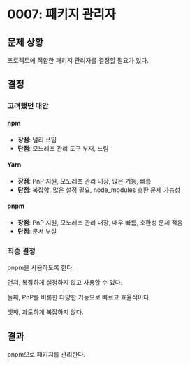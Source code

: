 # 0007: 패키지 관리자

## 문제 상황

프로젝트에 적합한 패키지 관리자를 결정할 필요가 있다.

## 결정

### 고려했던 대안

#### npm

- **장점**: 널리 쓰임
- **단점**: 모노레포 관리 도구 부재, 느림

#### Yarn

- **장점**: PnP 지원, 모노레포 관리 내장, 많은 기능, 빠름
- **단점**: 복잡함, 많은 설정 필요, node_modules 호환 문제 가능성

#### pnpm

- **장점**: PnP 지원, 모노레포 관리 내장, 매우 빠름, 호환성 문제 적음
- **단점**: 문서 부실

### 최종 결정

pnpm을 사용하도록 한다.

먼저, 복잡하게 설정하지 않고 사용할 수 있다.

둘째, PnP를 비롯한 다양한 기능으로 빠르고 효율적이다.

셋째, 과도하게 복잡하지 않다.

## 결과

pnpm으로 패키지를 관리한다.
